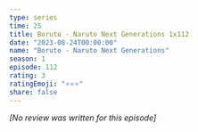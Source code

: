 ```yaml
---
type: series
time: 25
title: Boruto - Naruto Next Generations 1x112
date: "2023-08-24T00:00:00"
name: "Boruto - Naruto Next Generations"
season: 1
episode: 112
rating: 3
ratingEmoji: "⭐️⭐️⭐️"
share: false
---
```


_[No review was written for this episode]_
